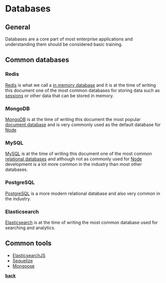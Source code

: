 # Databases

## General

Databases are a core part of most enterprise applications and understanding them should be considered basic training.

## Common databases

### Redis

[Redis](https://redis.io/) is what we call a [in memory database](https://en.wikipedia.org/wiki/In-memory_database) and it is at the time of writing this document one of the most common databases for storing data such as [sessions](https://en.wikipedia.org/wiki/Session_(computer_science)) or other data that can be stored in memory.

### MongoDB

[MongoDB](https://www.mongodb.com/) is at the time of writing this document the most popular [document database](https://en.wikipedia.org/wiki/Document-oriented_database) and is very commonly used as the default database for [Node](../node/node.md)

### MySQL

[MySQL](https://www.mysql.com/) is at the time of writing this document one of the most common [relational databases](https://en.wikipedia.org/wiki/Relational_database) and although not as commonly used for [Node](../node/node.md) development is a lot more common in the industry than most other databases.

### PostgreSQL

[PostgreSQL](https://www.postgresql.org/) is a more modern relational database and also very common in the industry.

### Elasticsearch

[Elasticsearch](https://www.elastic.co/products/elasticsearch) is at the time of writing the most common database used for searching and analytics.

## Common tools

* [ElasticsearchJS](https://www.elastic.co/guide/en/elasticsearch/client/javascript-api/current/index.html)
* [Sequelize](http://docs.sequelizejs.com/)
* [Mongoose](https://mongoosejs.com/)

**[back](../../README.md)**
